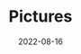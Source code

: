 ---
title: Pictures
author: ''
date: '2022-08-16'
slug: []
categories: []
tags: []
bg_image: images/malin_art2.webp
---